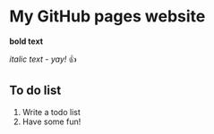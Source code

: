 # My GitHub pages website

**bold text**

_italic text - yay!_
:+1:

## To do list
1. Write a todo list
2. Have some fun!

